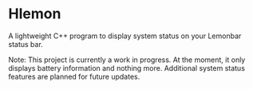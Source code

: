 # Hlemon
A lightweight C++ program to display system status on your Lemonbar status bar.

Note: This project is currently a work in progress. At the moment, it only displays battery information and nothing more. Additional system status features are planned for future updates.
